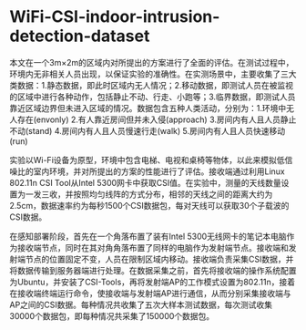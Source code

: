 # WiFi-CSI-indoor-intrusion-detection-dataset
本文在一个3m×2m的区域内对所提出的方案进行了全面的评估。在测试过程中，环境内无非相关人员出现，以保证实验的准确性。在实测场景中，主要收集了三大类数据：1.静态数据，即此时区域内无人情况；2.移动数据，即测试人员在被监视的区域中进行各种动作，包括静止不动、行走、小跑等；3.临界数据，即测试人员靠近区域边界但未进入区域的情况。数据包含五种人类活动，分别为：1.环境中无人存在(envonly) 2.有人靠近房间但并未入侵(approach) 3.房间内有人且人员静止不动(stand) 4.房间内有人且人员慢速行走(walk) 5.房间内有人且人员快速移动(run)
 
实验以Wi-Fi设备为原型，环境中包含电梯、电视和桌椅等物体，以此来模拟低信噪比的室内环境，并对所提出的方案的性能进行了评估。接收端通过利用Linux 802.11n CSI Tool从Intel 5300网卡中获取CSI值。在实验中，测量的天线数量设置为一发三收，并按照均匀线阵的方式分布，相邻的天线之间的距离大约为2.5cm，数据速率约为每秒1500个CSI数据包，每对天线可以获取30个子载波的CSI数据。
 
在感知部署阶段，首先在一个角落布置了装有Intel 5300无线网卡的笔记本电脑作为接收端节点，同时在其对角角落布置了同样的电脑作为发射端节点。接收端和发射端节点的位置固定不变，人员在限制区域内移动。接收端负责采集CSI数据，并将数据传输到服务器端进行处理。在数据采集之前，首先将接收端的操作系统配置为Ubuntu，并安装了CSI-Tools，再将发射端AP的工作模式设置为802.11n，接着在接收端终端运行命令，使接收端与发射端AP进行通信，从而分别采集接收端与AP之间的CSI数据。每种情况共收集了五次大样本测试数据，每次测试收集30000个数据包，即每种情况共采集了150000个数据包。
